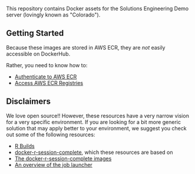This repository contains Docker assets for the Solutions Engineering Demo
server (lovingly known as "Colorado").

## Getting Started

Because these images are stored in AWS ECR, they are _not_ easily accessible on
DockerHub.

Rather, you need to know how to:

- [Authenticate to AWS
  ECR](https://docs.aws.amazon.com/AmazonECR/latest/userguide/registries.html#registry_auth)
- [Access AWS ECR
  Registries](https://docs.aws.amazon.com/AmazonECR/latest/userguide/registries.html)

## Disclaimers

We love open source!! However, these resources have a very narrow vision for a
very specific environment. If you are looking for a bit more generic solution
that may apply better to your environment, we suggest you check out some of the
following resources:

- [R Builds](https://github.com/rstudio/r-builds)
- [docker-r-session-complete](https://github.com/sol-eng/docker-r-session-complete),
  which these resources are based on
- [The docker-r-session-complete images](https://hub.docker.com/r/rstudio/r-session-complete)
- [An overview of the job launcher](https://solutions.rstudio.com/launcher/overview/)
